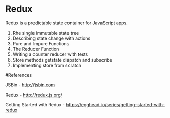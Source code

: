 # Redux
Redux is a predictable state container for JavaScript apps.

1) Rhe single immutable state tree
2) Describing state change with actions
3) Pure and Impure Functions
4) The Reducer Function
5) Writing a counter reducer with tests
6) Store methods getstate dispatch and subscribe
7) Implementing store from scratch


#References

JSBin - http://jsbin.com

Redux - http://redux.js.org/

Getting Started with Redux - https://egghead.io/series/getting-started-with-redux